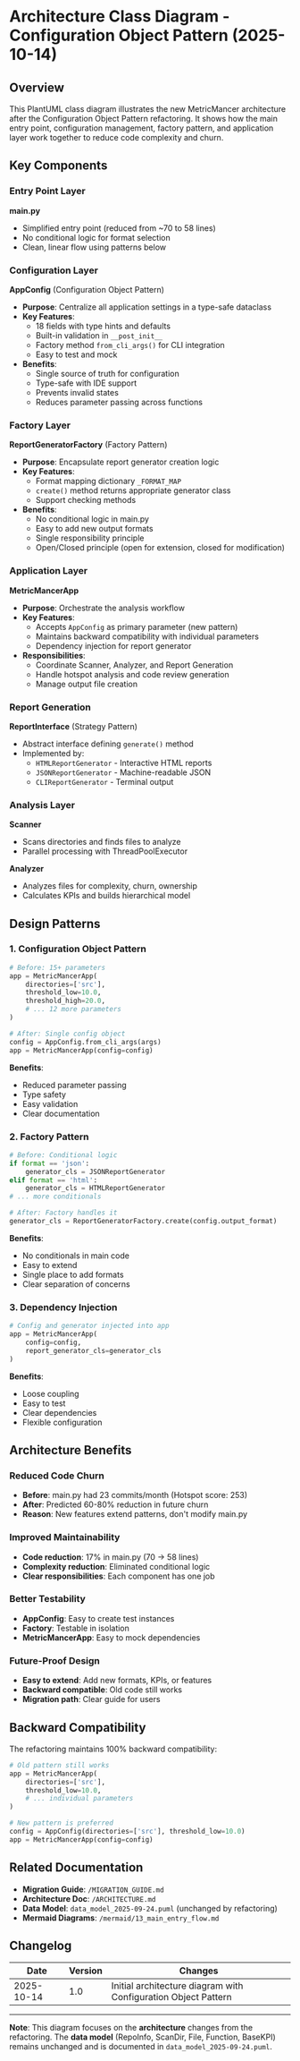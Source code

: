 # Architecture Class Diagram - Configuration Object Pattern (2025-10-14)

## Overview

This PlantUML class diagram illustrates the new MetricMancer architecture after the Configuration Object Pattern refactoring. It shows how the main entry point, configuration management, factory pattern, and application layer work together to reduce code complexity and churn.

## Key Components

### Entry Point Layer

**main.py**
- Simplified entry point (reduced from ~70 to 58 lines)
- No conditional logic for format selection
- Clean, linear flow using patterns below

### Configuration Layer

**AppConfig** (Configuration Object Pattern)
- **Purpose**: Centralize all application settings in a type-safe dataclass
- **Key Features**:
  - 18 fields with type hints and defaults
  - Built-in validation in `__post_init__`
  - Factory method `from_cli_args()` for CLI integration
  - Easy to test and mock
- **Benefits**:
  - Single source of truth for configuration
  - Type-safe with IDE support
  - Prevents invalid states
  - Reduces parameter passing across functions

### Factory Layer

**ReportGeneratorFactory** (Factory Pattern)
- **Purpose**: Encapsulate report generator creation logic
- **Key Features**:
  - Format mapping dictionary `_FORMAT_MAP`
  - `create()` method returns appropriate generator class
  - Support checking methods
- **Benefits**:
  - No conditional logic in main.py
  - Easy to add new output formats
  - Single responsibility principle
  - Open/Closed principle (open for extension, closed for modification)

### Application Layer

**MetricMancerApp**
- **Purpose**: Orchestrate the analysis workflow
- **Key Features**:
  - Accepts `AppConfig` as primary parameter (new pattern)
  - Maintains backward compatibility with individual parameters
  - Dependency injection for report generator
- **Responsibilities**:
  - Coordinate Scanner, Analyzer, and Report Generation
  - Handle hotspot analysis and code review generation
  - Manage output file creation

### Report Generation

**ReportInterface** (Strategy Pattern)
- Abstract interface defining `generate()` method
- Implemented by:
  - `HTMLReportGenerator` - Interactive HTML reports
  - `JSONReportGenerator` - Machine-readable JSON
  - `CLIReportGenerator` - Terminal output

### Analysis Layer

**Scanner**
- Scans directories and finds files to analyze
- Parallel processing with ThreadPoolExecutor

**Analyzer**
- Analyzes files for complexity, churn, ownership
- Calculates KPIs and builds hierarchical model

## Design Patterns

### 1. Configuration Object Pattern
```python
# Before: 15+ parameters
app = MetricMancerApp(
    directories=['src'],
    threshold_low=10.0,
    threshold_high=20.0,
    # ... 12 more parameters
)

# After: Single config object
config = AppConfig.from_cli_args(args)
app = MetricMancerApp(config=config)
```

**Benefits**:
- Reduced parameter passing
- Type safety
- Easy validation
- Clear documentation

### 2. Factory Pattern
```python
# Before: Conditional logic
if format == 'json':
    generator_cls = JSONReportGenerator
elif format == 'html':
    generator_cls = HTMLReportGenerator
# ... more conditionals

# After: Factory handles it
generator_cls = ReportGeneratorFactory.create(config.output_format)
```

**Benefits**:
- No conditionals in main code
- Easy to extend
- Single place to add formats
- Clear separation of concerns

### 3. Dependency Injection
```python
# Config and generator injected into app
app = MetricMancerApp(
    config=config,
    report_generator_cls=generator_cls
)
```

**Benefits**:
- Loose coupling
- Easy to test
- Clear dependencies
- Flexible configuration

## Architecture Benefits

### Reduced Code Churn
- **Before**: main.py had 23 commits/month (Hotspot score: 253)
- **After**: Predicted 60-80% reduction in future churn
- **Reason**: New features extend patterns, don't modify main.py

### Improved Maintainability
- **Code reduction**: 17% in main.py (70 → 58 lines)
- **Complexity reduction**: Eliminated conditional logic
- **Clear responsibilities**: Each component has one job

### Better Testability
- **AppConfig**: Easy to create test instances
- **Factory**: Testable in isolation
- **MetricMancerApp**: Easy to mock dependencies

### Future-Proof Design
- **Easy to extend**: Add new formats, KPIs, or features
- **Backward compatible**: Old code still works
- **Migration path**: Clear guide for users

## Backward Compatibility

The refactoring maintains 100% backward compatibility:

```python
# Old pattern still works
app = MetricMancerApp(
    directories=['src'],
    threshold_low=10.0,
    # ... individual parameters
)

# New pattern is preferred
config = AppConfig(directories=['src'], threshold_low=10.0)
app = MetricMancerApp(config=config)
```

## Related Documentation

- **Migration Guide**: `/MIGRATION_GUIDE.md`
- **Architecture Doc**: `/ARCHITECTURE.md`
- **Data Model**: `data_model_2025-09-24.puml` (unchanged by refactoring)
- **Mermaid Diagrams**: `/mermaid/13_main_entry_flow.md`

## Changelog

| Date | Version | Changes |
|------|---------|---------|
| 2025-10-14 | 1.0 | Initial architecture diagram with Configuration Object Pattern |

---

**Note**: This diagram focuses on the **architecture** changes from the refactoring. The **data model** (RepoInfo, ScanDir, File, Function, BaseKPI) remains unchanged and is documented in `data_model_2025-09-24.puml`.
